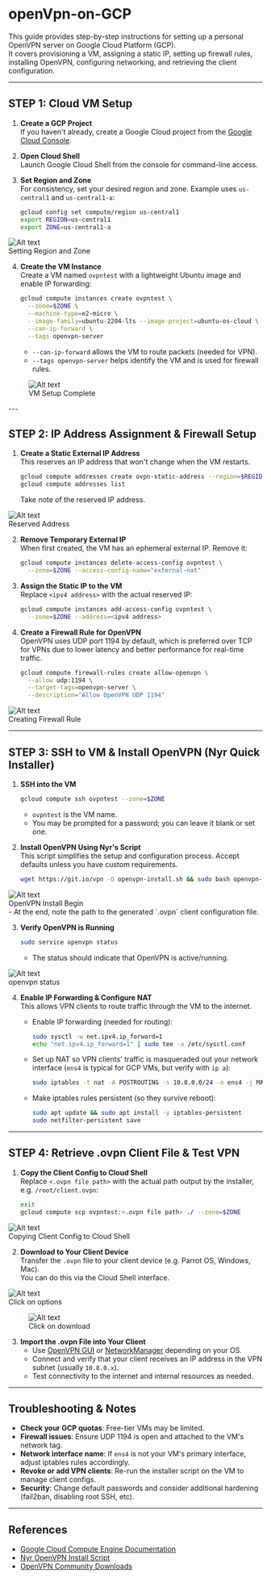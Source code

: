 # openVpn-on-GCP

This guide provides step-by-step instructions for setting up a personal OpenVPN server on Google Cloud Platform (GCP).  
It covers provisioning a VM, assigning a static IP, setting up firewall rules, installing OpenVPN, configuring networking, and retrieving the client configuration.

---

## STEP 1: Cloud VM Setup

1. **Create a GCP Project**  
   If you haven't already, create a Google Cloud project from the [Google Cloud Console](https://console.cloud.google.com/).

2. **Open Cloud Shell**  
   Launch Google Cloud Shell from the console for command-line access.

3. **Set Region and Zone**  
   For consistency, set your desired region and zone. Example uses `us-central1` and `us-central1-a`:
   ```bash
   gcloud config set compute/region us-central1
   export REGION=us-central1
   export ZONE=us-central1-a
   ```
   <figure>
  <img src="./screenshots/set region and zone vars.png" alt="Alt text">
  <figcaption>Setting Region and Zone</figcaption>
</figure>


4. **Create the VM Instance**  
   Create a VM named `ovpntest` with a lightweight Ubuntu image and enable IP forwarding:
   ```bash
   gcloud compute instances create ovpntest \
     --zone=$ZONE \
     --machine-type=e2-micro \
     --image-family=ubuntu-2204-lts --image-project=ubuntu-os-cloud \
     --can-ip-forward \
     --tags openvpn-server
   ```
   - `--can-ip-forward` allows the VM to route packets (needed for VPN).
   - `--tags openvpn-server` helps identify the VM and is used for firewall rules.
<figure>
  <img src="./screenshots/vm setup complete edited.png" alt="Alt text">
  <figcaption>VM Setup Complete</figcaption>
</figure>
---

## STEP 2: IP Address Assignment & Firewall Setup

1. **Create a Static External IP Address**  
   This reserves an IP address that won't change when the VM restarts.
   ```bash
   gcloud compute addresses create ovpn-static-address --region=$REGION
   gcloud compute addresses list
   ```
   Take note of the reserved IP address.
   <figure>
  <img src="./screenshots/check reserved address addre.png" alt="Alt text">
  <figcaption>Reserved Address</figcaption>
</figure>

2. **Remove Temporary External IP**  
   When first created, the VM has an ephemeral external IP. Remove it:
   ```bash
   gcloud compute instances delete-access-config ovpntest \
     --zone=$ZONE --access-config-name="external-nat"
   ```

3. **Assign the Static IP to the VM**  
   Replace `<ipv4 address>` with the actual reserved IP:
   ```bash
   gcloud compute instances add-access-config ovpntest \
     --zone=$ZONE --address=<ipv4 address>
   ```

4. **Create a Firewall Rule for OpenVPN**  
   OpenVPN uses UDP port 1194 by default, which is preferred over TCP for VPNs due to lower latency and better performance for real-time traffic.
   ```bash
   gcloud compute firewall-rules create allow-openvpn \
     --allow udp:1194 \
     --target-tags=openvpn-server \
     --description="Allow OpenVPN UDP 1194"
   ```
   <figure>
  <img src="./screenshots/firewall rule created.png" alt="Alt text">
  <figcaption>Creating Firewall Rule</figcaption>
</figure>

---

## STEP 3: SSH to VM & Install OpenVPN (Nyr Quick Installer)

1. **SSH into the VM**  
   ```bash
   gcloud compute ssh ovpntest --zone=$ZONE
   ```
   - `ovpntest` is the VM name.
   - You may be prompted for a password; you can leave it blank or set one.

2. **Install OpenVPN Using Nyr's Script**  
   This script simplifies the setup and configuration process. Accept defaults unless you have custom requirements.
   ```bash
   wget https://git.io/vpn -O openvpn-install.sh && sudo bash openvpn-install.sh
   ```
    <figure>
  <img src="./screenshots/install begin.png" alt="Alt text">
  <figcaption>OpenVPN Install Begin</figcaption>
</figure>
   - At the end, note the path to the generated `.ovpn` client configuration file.

3. **Verify OpenVPN is Running**
   ```bash
   sudo service openvpn status
   ```
   - The status should indicate that OpenVPN is active/running.
    <figure>
  <img src="./screenshots/openvpn status.png" alt="Alt text">
  <figcaption>openvpn status</figcaption>
</figure>

4. **Enable IP Forwarding & Configure NAT**  
   This allows VPN clients to route traffic through the VM to the internet.

   - Enable IP forwarding (needed for routing):
     ```bash
     sudo sysctl -w net.ipv4.ip_forward=1
     echo "net.ipv4.ip_forward=1" | sudo tee -a /etc/sysctl.conf
     ```

   - Set up NAT so VPN clients' traffic is masqueraded out your network interface (`ens4` is typical for GCP VMs, but verify with `ip a`):
     ```bash
     sudo iptables -t nat -A POSTROUTING -s 10.8.0.0/24 -o ens4 -j MASQUERADE
     ```

   - Make iptables rules persistent (so they survive reboot):
     ```bash
     sudo apt update && sudo apt install -y iptables-persistent
     sudo netfilter-persistent save
     ```

---

## STEP 4: Retrieve .ovpn Client File & Test VPN

1. **Copy the Client Config to Cloud Shell**  
   Replace `<.ovpn file path>` with the actual path output by the installer, e.g. `/root/client.ovpn`:
   ```bash
   exit
   gcloud compute scp ovpntest:<.ovpn file path> ./ --zone=$ZONE
   ```
    <figure>
  <img src="./screenshots/config file downloaded.png" alt="Alt text">
  <figcaption>Copying Client Config to Cloud Shell</figcaption>
</figure>

2. **Download to Your Client Device**  
   Transfer the `.ovpn` file to your client device (e.g. Parrot OS, Windows, Mac).  
   You can do this via the Cloud Shell interface.
    <figure>
  <img src="./screenshots/download file 1.png" alt="Alt text">
  <figcaption>Click on options</figcaption>
</figure>
 <figure>
  <img src="./screenshots/download file 2.png" alt="Alt text">
  <figcaption>Click on download</figcaption>
</figure>

3. **Import the .ovpn File into Your Client**  
   - Use [OpenVPN GUI](https://openvpn.net/community-downloads/) or [NetworkManager](https://wiki.archlinux.org/title/NetworkManager#OpenVPN) depending on your OS.
   - Connect and verify that your client receives an IP address in the VPN subnet (usually `10.8.0.x`).
   - Test connectivity to the internet and internal resources as needed.

---

## Troubleshooting & Notes

- **Check your GCP quotas**: Free-tier VMs may be limited.
- **Firewall issues**: Ensure UDP 1194 is open and attached to the VM's network tag.
- **Network interface name**: If `ens4` is not your VM's primary interface, adjust iptables rules accordingly.
- **Revoke or add VPN clients**: Re-run the installer script on the VM to manage client configs.
- **Security**: Change default passwords and consider additional hardening (fail2ban, disabling root SSH, etc).

---

## References

- [Google Cloud Compute Engine Documentation](https://cloud.google.com/compute/docs)
- [Nyr OpenVPN Install Script](https://github.com/Nyr/openvpn-install)
- [OpenVPN Community Downloads](https://openvpn.net/community-downloads/)
